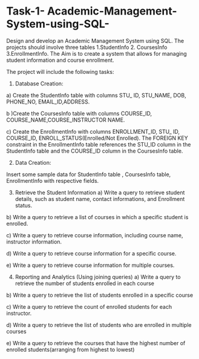 # Task-1- Academic-Management-System-using-SQL-
Design and develop an Academic Management System using SQL. The projects should involve three tables
1.StudentInfo 
2. CoursesInfo 
3.EnrollmentInfo. 
The Aim is to create a system that allows for managing student information and course enrollment.

The project will include the following tasks:

 1. Database Creation:
    
 a) Create the StudentInfo table with columns STU_ ID, STU_NAME, DOB, PHONE_NO,
EMAIL_ID,ADDRESS.

 b )Create the CoursesInfo table with columns COURSE_ID,
COURSE_NAME,COURSE_INSTRUCTOR NAME.

 c) Create the EnrollmentInfo with columns ENROLLMENT_ID, STU_ ID, COURSE_ID,
ENROLL_STATUS(Enrolled/Not Enrolled). The FOREIGN KEY constraint in the EnrollmentInfo
table references the STU_ID column in the StudentInfo table and the COURSE_ID column in the
CoursesInfo table.

 2. Data Creation:

 Insert some sample data for StudentInfo table , CoursesInfo table, EnrollmentInfo with
respective fields.

3) Retrieve the Student Information
 a) Write a query to retrieve student details, such as student name, contact informations, and
Enrollment status.

 b) Write a query to retrieve a list of courses in which a specific student is enrolled.
 
 c) Write a query to retrieve course information, including course name, instructor information.
 
 d) Write a query to retrieve course information for a specific course.
 
 e) Write a query to retrieve course information for multiple courses.

 4. Reporting and Analytics (Using joining queries)
 a) Write a query to retrieve the number of students enrolled in each course

 b) Write a query to retrieve the list of students enrolled in a specific course
 
 c) Write a query to retrieve the count of enrolled students for each instructor.
 
 d) Write a query to retrieve the list of students who are enrolled in multiple courses
 
 e) Write a query to retrieve the courses that have the highest number of enrolled
    students(arranging from highest to lowest)
